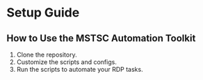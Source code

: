 # Setup Guide
## How to Use the MSTSC Automation Toolkit
1. Clone the repository.
2. Customize the scripts and configs.
3. Run the scripts to automate your RDP tasks.
